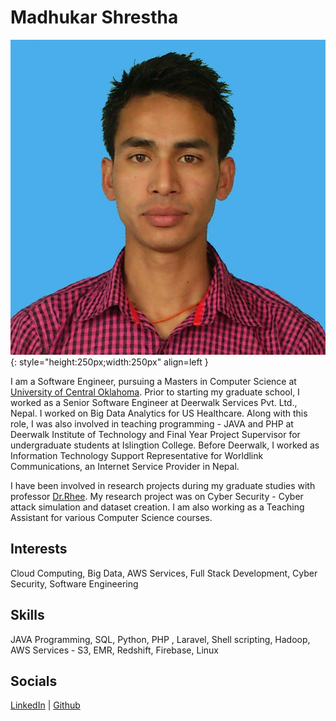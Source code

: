 # Madhukar Shrestha

![Madhukar Shrestha](assets/images/photo1.jpeg){: style="height:250px;width:250px" align=left }

I am a Software Engineer, pursuing a Masters in Computer Science at [University of Central Oklahoma](https://www.uco.edu/). Prior to starting my graduate school, I worked as a Senior Software Engineer at Deerwalk Services Pvt. Ltd., Nepal. I worked on Big Data Analytics for US Healthcare. Along with this role, I was also involved in teaching programming - JAVA and PHP at Deerwalk Institute of Technology and Final Year Project Supervisor for undergraduate students at Islingtion College. Before Deerwalk, I worked as Information Technology Support Representative for Worldlink Communications, an Internet Service Provider in Nepal.

I have been involved in research projects during my graduate studies with professor [Dr.Rhee](https://rhee.systems/). My research project was on Cyber Security - Cyber attack simulation and dataset creation. I am also working as a Teaching Assistant for various Computer Science courses.

## Interests
Cloud Computing, Big Data, AWS Services, Full Stack Development,  Cyber Security, Software Engineering


## Skills

JAVA Programming, SQL, Python, PHP , Laravel, Shell scripting, Hadoop, AWS Services - S3, EMR, Redshift, Firebase, Linux

## Socials
[LinkedIn](https://www.linkedin.com/in/sthamadhukar/) | [Github](https://github.com/sthamadhukar)
